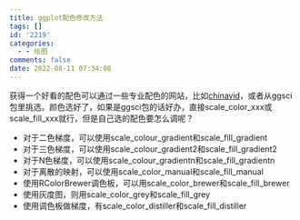 ```yaml
---
title: ggplot配色修改方法
tags: []
id: '2219'
categories:
  - - 绘图
comments: false
date: 2022-08-11 07:34:08
---
```


获得一个好看的配色可以通过一些专业配色的网站，比如[chinavid](https://www.chinavid.com/webcolor.html)，或者从ggsci包里挑选。颜色选好了，如果是ggsci包的话好办，直接scale\_color\_xxx或scale\_fill\_xxx就行，但是自己选的配色要怎么调呢？

*   对于二色梯度，可以使用scale\_colour\_gradient和scale\_fill\_gradient
*   对于三色梯度，可以使用scale\_colour\_gradient2和scale\_fill\_gradient2
*   对于N色梯度，可以使用scale\_colour\_gradientn和scale\_fill\_gradientn
*   对于离散的映射，可以使用scale\_color\_manual和scale\_fill\_manual
*   使用RColorBrewer调色板，可以用scale\_color\_brewer和scale\_fill\_brewer
*   使用灰度图，则用scale\_color\_grey和scale\_fill\_grey
*   使用调色板做梯度，有scale\_color\_distiller和scale\_fill\_distiller
